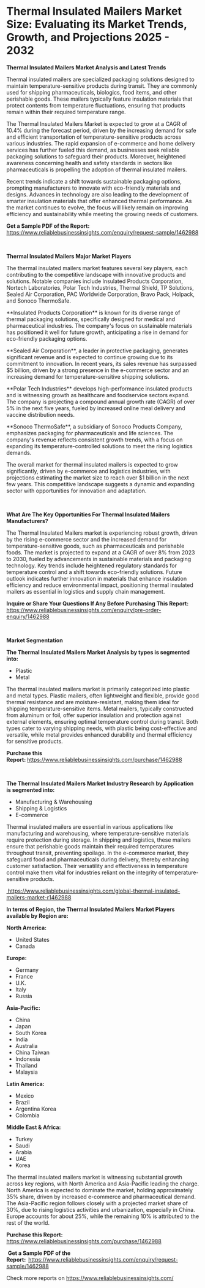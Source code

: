 <p><h1>Thermal Insulated Mailers Market Size: Evaluating its Market Trends, Growth, and Projections 2025 - 2032</h1></p><p><strong>Thermal Insulated Mailers Market Analysis and Latest Trends</strong></p>
<p><p>Thermal insulated mailers are specialized packaging solutions designed to maintain temperature-sensitive products during transit. They are commonly used for shipping pharmaceuticals, biologics, food items, and other perishable goods. These mailers typically feature insulation materials that protect contents from temperature fluctuations, ensuring that products remain within their required temperature range.</p><p>The Thermal Insulated Mailers Market is expected to grow at a CAGR of 10.4% during the forecast period, driven by the increasing demand for safe and efficient transportation of temperature-sensitive products across various industries. The rapid expansion of e-commerce and home delivery services has further fueled this demand, as businesses seek reliable packaging solutions to safeguard their products. Moreover, heightened awareness concerning health and safety standards in sectors like pharmaceuticals is propelling the adoption of thermal insulated mailers.</p><p>Recent trends indicate a shift towards sustainable packaging options, prompting manufacturers to innovate with eco-friendly materials and designs. Advances in technology are also leading to the development of smarter insulation materials that offer enhanced thermal performance. As the market continues to evolve, the focus will likely remain on improving efficiency and sustainability while meeting the growing needs of customers.</p></p>
<p><strong>Get a Sample PDF of the Report:&nbsp;</strong> <a href="https://www.reliablebusinessinsights.com/enquiry/request-sample/1462988?utm_campaign=2306&utm_medium=2&utm_source=Github&utm_content=ia&utm_term=08032025&utm_id=thermal-insulated-mailers">https://www.reliablebusinessinsights.com/enquiry/request-sample/1462988</a></p>
<p>&nbsp;</p>
<p><strong>Thermal Insulated Mailers Major Market Players</strong></p>
<p><p>The thermal insulated mailers market features several key players, each contributing to the competitive landscape with innovative products and solutions. Notable companies include Insulated Products Corporation, Nortech Laboratories, Polar Tech Industries, Thermal Shield, TP Solutions, Sealed Air Corporation, PAC Worldwide Corporation, Bravo Pack, Holpack, and Sonoco ThermoSafe. </p><p>**Insulated Products Corporation** is known for its diverse range of thermal packaging solutions, specifically designed for medical and pharmaceutical industries. The company's focus on sustainable materials has positioned it well for future growth, anticipating a rise in demand for eco-friendly packaging options.</p><p>**Sealed Air Corporation**, a leader in protective packaging, generates significant revenue and is expected to continue growing due to its commitment to innovation. In recent years, its sales revenue has surpassed $5 billion, driven by a strong presence in the e-commerce sector and an increasing demand for temperature-sensitive shipping solutions.</p><p>**Polar Tech Industries** develops high-performance insulated products and is witnessing growth as healthcare and foodservice sectors expand. The company is projecting a compound annual growth rate (CAGR) of over 5% in the next five years, fueled by increased online meal delivery and vaccine distribution needs.</p><p>**Sonoco ThermoSafe**, a subsidiary of Sonoco Products Company, emphasizes packaging for pharmaceuticals and life sciences. The company's revenue reflects consistent growth trends, with a focus on expanding its temperature-controlled solutions to meet the rising logistics demands.</p><p>The overall market for thermal insulated mailers is expected to grow significantly, driven by e-commerce and logistics industries, with projections estimating the market size to reach over $1 billion in the next few years. This competitive landscape suggests a dynamic and expanding sector with opportunities for innovation and adaptation.</p></p>
<p>&nbsp;</p>
<p><strong>What Are The Key Opportunities For Thermal Insulated Mailers Manufacturers?</strong></p>
<p><p>The Thermal Insulated Mailers market is experiencing robust growth, driven by the rising e-commerce sector and the increased demand for temperature-sensitive goods, such as pharmaceuticals and perishable foods. The market is projected to expand at a CAGR of over 8% from 2023 to 2030, fueled by advancements in sustainable materials and packaging technology. Key trends include heightened regulatory standards for temperature control and a shift towards eco-friendly solutions. Future outlook indicates further innovation in materials that enhance insulation efficiency and reduce environmental impact, positioning thermal insulated mailers as essential in logistics and supply chain management.</p></p>
<p><strong>Inquire or Share Your Questions If Any Before Purchasing This Report:</strong> <a href="https://www.reliablebusinessinsights.com/enquiry/pre-order-enquiry/1462988?utm_campaign=2306&utm_medium=2&utm_source=Github&utm_content=ia&utm_term=08032025&utm_id=thermal-insulated-mailers">https://www.reliablebusinessinsights.com/enquiry/pre-order-enquiry/1462988</a></p>
<p>&nbsp;</p>
<p><strong>Market Segmentation</strong></p>
<p><strong>The Thermal Insulated Mailers Market Analysis by types is segmented into:</strong></p>
<p><ul><li>Plastic</li><li>Metal</li></ul></p>
<p><p>The thermal insulated mailers market is primarily categorized into plastic and metal types. Plastic mailers, often lightweight and flexible, provide good thermal resistance and are moisture-resistant, making them ideal for shipping temperature-sensitive items. Metal mailers, typically constructed from aluminum or foil, offer superior insulation and protection against external elements, ensuring optimal temperature control during transit. Both types cater to varying shipping needs, with plastic being cost-effective and versatile, while metal provides enhanced durability and thermal efficiency for sensitive products.</p></p>
<p><strong>Purchase this Report:&nbsp;</strong><a href="https://www.reliablebusinessinsights.com/purchase/1462988?utm_campaign=2306&utm_medium=2&utm_source=Github&utm_content=ia&utm_term=08032025&utm_id=thermal-insulated-mailers">https://www.reliablebusinessinsights.com/purchase/1462988</a></p>
<p>&nbsp;</p>
<p><strong>The Thermal Insulated Mailers Market Industry Research by Application is segmented into:</strong></p>
<p><ul><li>Manufacturing & Warehousing</li><li>Shipping & Logistics</li><li>E-commerce</li></ul></p>
<p><p>Thermal insulated mailers are essential in various applications like manufacturing and warehousing, where temperature-sensitive materials require protection during storage. In shipping and logistics, these mailers ensure that perishable goods maintain their required temperatures throughout transit, preventing spoilage. In the e-commerce market, they safeguard food and pharmaceuticals during delivery, thereby enhancing customer satisfaction. Their versatility and effectiveness in temperature control make them vital for industries reliant on the integrity of temperature-sensitive products.</p></p>
<p><a href="https://www.reliablebusinessinsights.com/global-thermal-insulated-mailers-market-r1462988?utm_campaign=2306&utm_medium=2&utm_source=Github&utm_content=ia&utm_term=08032025&utm_id=thermal-insulated-mailers">&nbsp;https://www.reliablebusinessinsights.com/global-thermal-insulated-mailers-market-r1462988</a></p>
<p><strong>In terms of Region, the Thermal Insulated Mailers Market Players available by Region are:</strong></p>
<p>
    <p> <strong> North America: </strong>
        <ul>
            <li>United States</li>
            <li>Canada</li>
        </ul>
        </p> 
    <p> <strong> Europe: </strong>
        <ul>
            <li>Germany</li>
            <li>France</li>
            <li>U.K.</li>
            <li>Italy</li>
            <li>Russia</li>
        </ul>
        </p> 
    <p> <strong> Asia-Pacific: </strong>
        <ul>
            <li>China</li>
            <li>Japan</li>
            <li>South Korea</li>
            <li>India</li>
            <li>Australia</li>
            <li>China Taiwan</li>
            <li>Indonesia</li>
            <li>Thailand</li>
            <li>Malaysia</li>
        </ul>
        </p> 
    <p> <strong> Latin America: </strong>
        <ul>
            <li>Mexico</li>
            <li>Brazil</li>
            <li>Argentina Korea</li>
            <li>Colombia</li>
        </ul>
        </p> 
    <p> <strong> Middle East & Africa: </strong>
        <ul>
            <li>Turkey</li>
            <li>Saudi</li>
            <li>Arabia</li>
            <li>UAE</li>
            <li>Korea</li>
        </ul>
    </p>
    </p>
<p><p>The thermal insulated mailers market is witnessing substantial growth across key regions, with North America and Asia-Pacific leading the charge. North America is expected to dominate the market, holding approximately 35% share, driven by increased e-commerce and pharmaceutical demand. The Asia-Pacific region follows closely with a projected market share of 30%, due to rising logistics activities and urbanization, especially in China. Europe accounts for about 25%, while the remaining 10% is attributed to the rest of the world.</p></p>
<p><strong>Purchase this Report: </strong><a href="https://www.reliablebusinessinsights.com/purchase/1462988?utm_campaign=2306&utm_medium=2&utm_source=Github&utm_content=ia&utm_term=08032025&utm_id=thermal-insulated-mailers">https://www.reliablebusinessinsights.com/purchase/1462988</a></p>
<p>&nbsp;<strong>Get a Sample PDF of the Report:&nbsp;&nbsp;</strong><a href="https://www.reliablebusinessinsights.com/enquiry/request-sample/1462988?utm_campaign=2306&utm_medium=2&utm_source=Github&utm_content=ia&utm_term=08032025&utm_id=thermal-insulated-mailers">https://www.reliablebusinessinsights.com/enquiry/request-sample/1462988</a></p>
<p><strong></strong></p>
<p>Check more reports on <a href="https://www.reliablebusinessinsights.com/?utm_campaign=2306&utm_medium=2&utm_source=Github&utm_content=ia&utm_term=08032025&utm_id=thermal-insulated-mailers">https://www.reliablebusinessinsights.com/</a></p>
